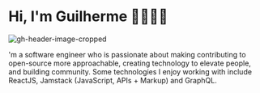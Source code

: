 # Hi, I'm Guilherme 👋👨🏻‍💻

![gh-header-image-cropped](https://user-images.githubusercontent.com/12011070/184650533-9e0fcffe-c435-4cdf-8e39-e999a738b0e2.png)
 


'm a software engineer who is passionate about making contributing to open-source more approachable, creating technology to elevate people, and building community. Some technologies I enjoy working with include ReactJS, Jamstack (JavaScript, APIs + Markup) and GraphQL. 
